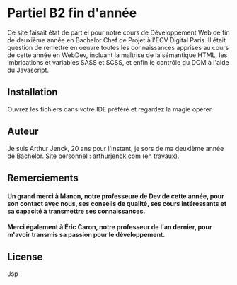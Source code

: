 # Partiel B2 fin d'année

Ce site faisait état de partiel pour notre cours de Développement Web de fin de deuxième année en Bachelor Chef de Projet à l'ECV Digital Paris. Il était question de remettre en oeuvre toutes les connaissances apprises au cours de cette année en WebDev, incluant la maîtrise de la sémantique HTML, les imbrications et variables SASS et SCSS, et enfin le contrôle du DOM à l'aide du Javascript.

## Installation

Ouvrez les fichiers dans votre IDE préféré et regardez la magie opérer.

## Auteur

Je suis Arthur Jenck, 20 ans pour l'instant, je sors de ma deuxième année de Bachelor. Site personnel : arthurjenck.com (en travaux).

## Remerciements

#### Un grand merci à Manon, notre professeure de Dev de cette année, pour son contact avec nous, ses conseils de qualité, ses cours intéressants et sa capacité à transmettre ses connaissances.
#### Merci également à Éric Caron, notre professeur de l'an dernier, pour m'avoir transmis sa passion pour le développement.

## License

Jsp